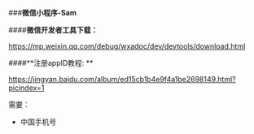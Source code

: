 ###**微信小程序-Sam**

####**微信开发者工具下载：**

https://mp.weixin.qq.com/debug/wxadoc/dev/devtools/download.html

####**注册appID教程: **

https://jingyan.baidu.com/album/ed15cb1b4e9f4a1be2698149.html?picindex=1

需要：

- 中国手机号
